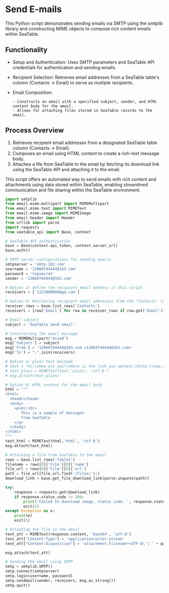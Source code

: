 # Send E-mails

This Python script demonstrates sending emails via SMTP using the smtplib library and constructing MIME objects to compose rich content emails within SeaTable.

## Functionality

- Setup and Authentication: Uses SMTP parameters and SeaTable API credentials for authentication and sending emails.
- Recipient Selection: Retrieves email addresses from a SeaTable table's column (Contacts -> Email) to serve as multiple recipients.
- Email Composition:

      - Constructs an email with a specified subject, sender, and HTML content body for the email.
      - Allows for attaching files stored in SeaTable records to the email.

## Process Overview

1. Retrieves recipient email addresses from a designated SeaTable table column (Contacts -> Email).
1. Composes an email using HTML content to create a rich-text message body.
1. Attaches a file from SeaTable to the email by fetching its download link using the SeaTable API and attaching it to the email.

This script offers an automated way to send emails with rich content and attachments using data stored within SeaTable, enabling streamlined communication and file sharing within the SeaTable environment.

```python
import smtplib
from email.mime.multipart import MIMEMultipart
from email.mime.text import MIMEText
from email.mime.image import MIMEImage
from email.header import Header
from urllib import parse
import requests
from seatable_api import Base, context

# SeaTable API authentication
base = Base(context.api_token, context.server_url)
base.auth()

# SMTP server configurations for sending emails
smtpserver = 'smtp.163.com'
username = '13069744444@163.com'
password = 'topsecret'
sender = '13069744444@163.com'

# Option a) define the recipient email address in this script
receivers = ['1223408888@qq.com']

# Option b) Retrieving recipient email addresses from the 'Contacts' table in SeaTable
receiver_rows = base.list_rows('Contacts')
receivers = [row['Email'] for row in receiver_rows if row.get('Email')]

# Email subject
subject = 'SeaTable Send email'

# Constructing the email message
msg = MIMEMultipart('mixed')
msg['Subject'] = subject
msg['From'] = '13069744444@163.com <13069744444@163.com>'
msg['To'] = ";".join(receivers)

# Option a) plain text message
# text = "Hi!\nHow are you?\nHere is the link you wanted:\nhttp://www.google.com"
# text_plain = MIMEText(text,'plain', 'utf-8')
# msg.attach(text_plain)

# Option b) HTML content for the email body
html = """
<html>
  <head></head>
  <body>
    <p>Hi!<br>
       This is a sample of messages
       from SeaTable
    </p>
  </body>
</html>
"""
text_html = MIMEText(html,'html', 'utf-8')
msg.attach(text_html)

# Attaching a file from SeaTable to the email
rows = base.list_rows('Table3')
filename = rows[0]['File'][0]['name']
file_url = rows[0]['File'][0]['url']
path = file_url[file_url.find('/files/'):]
download_link = base.get_file_download_link(parse.unquote(path))

try:
    response = requests.get(download_link)
    if response.status_code != 200:
        print('Failed to download image, status code: ', response.status_code)
        exit(1)
except Exception as e:
    print(e)
    exit(1)

# Attaching the file to the email
text_att = MIMEText(response.content, 'base64', 'utf-8')
text_att["Content-Type"] = 'application/octet-stream'
text_att["Content-Disposition"] = 'attachment;filename*=UTF-8\'\'' + parse.quote(filename)

msg.attach(text_att)

# Sending the email using SMTP
smtp = smtplib.SMTP()
smtp.connect(smtpserver)
smtp.login(username, password)
smtp.sendmail(sender, receivers, msg.as_string())
smtp.quit()
```
